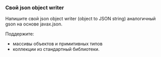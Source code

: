 ### Cвой json object writer

Напишите свой json object writer (object to JSON string) аналогичный gson на основе javax.json.
   
Поддержите:
 - массивы объектов и примитивных типов
 - коллекции из стандартный библиотеки.
